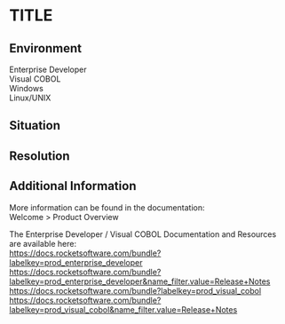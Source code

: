 # TITLE
## Environment
Enterprise Developer  
Visual COBOL  
Windows  
Linux/UNIX  

## Situation


## Resolution


## Additional Information
More information can be found in the documentation:   
Welcome > Product Overview  

The Enterprise Developer / Visual COBOL Documentation and Resources are available here:  
https://docs.rocketsoftware.com/bundle?labelkey=prod_enterprise_developer  
https://docs.rocketsoftware.com/bundle?labelkey=prod_enterprise_developer&name_filter.value=Release+Notes  
https://docs.rocketsoftware.com/bundle?labelkey=prod_visual_cobol  
https://docs.rocketsoftware.com/bundle?labelkey=prod_visual_cobol&name_filter.value=Release+Notes  
 